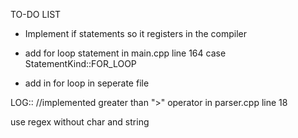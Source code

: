 TO-DO LIST

- Implement if statements so it registers in the compiler

- add for loop statement  in main.cpp line 164 case StatementKind::FOR_LOOP

- add in for loop in seperate file 
    


LOG:: //implemented greater than ">" operator in parser.cpp line 18

use regex without char and string